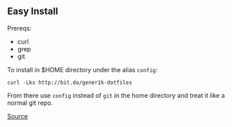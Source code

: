 ## Easy Install
Prereqs:
- curl
- grep
- git

To install in $HOME directory under the alias `config`:  

```curl -Lks http://bit.do/gener1k-dotfiles```

From there use `config` instead of `git` in the home directory and treat it like a normal git repo.

[Source](https://developer.atlassian.com/blog/2016/02/best-way-to-store-dotfiles-git-bare-repo/)
